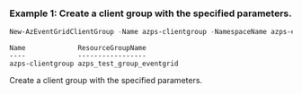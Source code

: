 ### Example 1: Create a client group with the specified parameters.
```powershell
New-AzEventGridClientGroup -Name azps-clientgroup -NamespaceName azps-eventgridnamespace -ResourceGroupName azps_test_group_eventgrid -Query "attributes.b IN ['a', 'b', 'c']"
```

```output
Name             ResourceGroupName
----             -----------------
azps-clientgroup azps_test_group_eventgrid
```

Create a client group with the specified parameters.